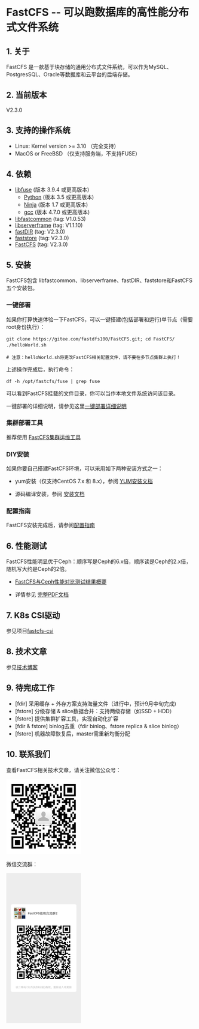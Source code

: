 # FastCFS -- 可以跑数据库的高性能分布式文件系统

## 1. 关于

FastCFS 是一款基于块存储的通用分布式文件系统，可以作为MySQL、PostgresSQL、Oracle等数据库和云平台的后端存储。

## 2. 当前版本

V2.3.0

## 3. 支持的操作系统

* Linux: Kernel version >= 3.10 （完全支持） 
* MacOS or FreeBSD  （仅支持服务端，不支持FUSE）

## 4. 依赖

* [libfuse](https://gitee.com/mirrors/libfuse) (版本 3.9.4 或更高版本)
    * [Python](https://python.org/) (版本 3.5 或更高版本)
    * [Ninja](https://ninja-build.org/) (版本 1.7 或更高版本)
    * [gcc](https://www.gnu.org/software/gcc/) (版本 4.7.0 或更高版本)
* [libfastcommon](https://gitee.com/fastdfs100/libfastcommon) (tag: V1.0.53)
* [libserverframe](https://gitee.com/fastdfs100/libserverframe) (tag: V1.1.10)
* [fastDIR](https://gitee.com/fastdfs100/fastDIR) (tag: V2.3.0)
* [faststore](https://gitee.com/fastdfs100/faststore) (tag: V2.3.0)
* [FastCFS](https://gitee.com/fastdfs100/FastCFS) (tag: V2.3.0)

## 5. 安装

FastCFS包含 libfastcommon、libserverframe、fastDIR、faststore和FastCFS 五个安装包。

### 一键部署

如果你打算快速体验一下FastCFS，可以一键搭建(包括部署和运行)单节点（需要root身份执行）：
```
git clone https://gitee.com/fastdfs100/FastCFS.git; cd FastCFS/
./helloWorld.sh

# 注意：helloWorld.sh将更改FastCFS相关配置文件，请不要在多节点集群上执行！
```

上述操作完成后，执行命令：
```
df -h /opt/fastcfs/fuse | grep fuse
```
可以看到FastCFS挂载的文件目录，你可以当作本地文件系统访问该目录。

一键部署的详细说明，请参见这里[一键部署详细说明](docs/Easy-install-detail-zh_CN.md)

### 集群部署工具

推荐使用 [FastCFS集群运维工具](docs/fcfs-ops-tool-zh_CN.md)

### DIY安装

如果你要自己搭建FastCFS环境，可以采用如下两种安装方式之一：

* yum安装（仅支持CentOS 7.x 和 8.x），参阅 [YUM安装文档](docs/YUMINSTALL-zh_CN.md)

* 源码编译安装，参阅 [安装文档](docs/INSTALL-zh_CN.md)

### 配置指南

FastCFS安装完成后，请参阅[配置指南](docs/CONFIGURE-zh_CN.md)


## 6. 性能测试

FastCFS性能明显优于Ceph：顺序写是Ceph的6.x倍，顺序读是Ceph的2.x倍，随机写大约是Ceph的2倍。

* [FastCFS与Ceph性能对比测试结果概要](docs/benchmark.md)

* 详情参见 [完整PDF文档](docs/benchmark-20210621.pdf)

## 7. K8s CSI驱动

参见项目[fastcfs-csi](https://gitee.com/fastdfs100/fastcfs-csi)

## 8. 技术文章

参见<a href="https://my.oschina.net/u/3334339" target="_blank">技术博客</a>

## 9. 待完成工作

*  [fdir] 采用缓存 + 外存方案支持海量文件（进行中，预计9月中旬完成)
*  [fstore] 分级存储 & slice数据合并：支持两级存储（如SSD + HDD）
*  [fstore] 提供集群扩容工具，实现自动化扩容
*  [fdir & fstore] binlog去重（fdir binlog、fstore replica & slice binlog）
*  [fstore] 机器故障恢复后，master需重新均衡分配

## 10. 联系我们

查看FastCFS相关技术文章，请关注微信公众号：

<img src="images/wechat_subscribe.jpg" width="200" alt="微信公众号">

微信交流群：

<img src="images/wechat_group.jpg" width="200" alt="微信交流群">
